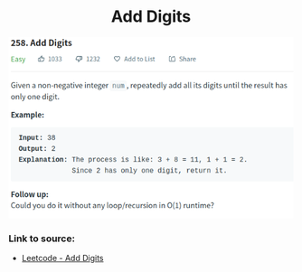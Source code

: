 <h1 align="center">Add Digits</h1>

![alt text](https://raw.githubusercontent.com/matthew01lokiet/Github-repos-images/main/Algs/Maths/ovuoi4nt_o.png)

### Link to source: 
- <a href="https://leetcode.com/problems/add-digits/">Leetcode - Add Digits</a>

